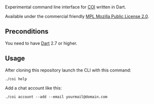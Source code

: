 Experimental command line interface for [COI](https://coi-dev.org) written in Dart.

Available under the commercial friendly 
[MPL Mozilla Public License 2.0](https://www.mozilla.org/en-US/MPL/).

## Preconditions
You need to have [Dart](https://dart.dev) 2.7 or higher.

## Usage
After cloning this repository launch the CLI with this command:
```
./coi help
```

Add a chat account like this:
```
./coi account --add --email yourmail@domain.com
```
